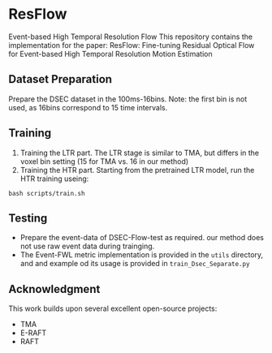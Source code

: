 # ResFlow
Event-based High Temporal Resolution Flow
This repository contains the implementation for the paper: ResFlow: Fine-tuning Residual Optical Flow for Event-based High Temporal Resolution Motion Estimation

## Dataset Preparation
Prepare the DSEC dataset in the 100ms-16bins.
Note: the first bin is not used, as 16bins correspond to 15 time intervals.

## Training
1. Training the LTR part. The LTR stage is similar to TMA, but differs in the voxel bin setting (15 for TMA vs. 16 in our method)
2. Training the HTR part. Starting from the pretrained LTR model, run the HTR training useing:
```
bash scripts/train.sh
```

## Testing
- Prepare the event-data of DSEC-Flow-test as required. our method does not use raw event data during trainging. 
- The Event-FWL metric implementation is provided in the `utils` directory, and and example od its usage is provided in `train_Dsec_Separate.py`

## Acknowledgment
This work builds upon several excellent open-source projects:
- TMA
- E-RAFT
- RAFT
